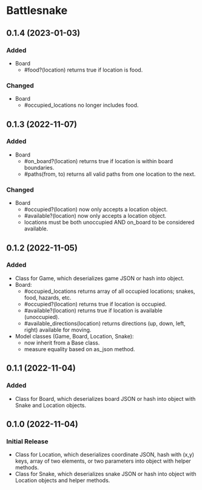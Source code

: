 # Battlesnake

## 0.1.4 (2023-01-03)

### Added

  - Board
    - #food?(location) returns true if location is food.

### Changed

  - Board
    - #occupied_locations no longer includes food.

## 0.1.3 (2022-11-07)

### Added

  - Board
    - #on_board?(location) returns true if location is within board boundaries.
    - #paths(from, to) returns all valid paths from one location to the next.
  
### Changed

  - Board
    - #occupied?(location) now only accepts a location object.
    - #available?(location) now only accepts a location object.
    - locations must be both unoccupied AND on_board to be considered available.

## 0.1.2 (2022-11-05)

### Added

  - Class for Game, which deserializes game JSON or hash into object.
  - Board:
    - #occupied_locations returns array of all occupied locations; snakes, food, hazards, etc.
    - #occupied?(location) returns true if location is occupied.
    - #available?(location) returns true if location is available (unoccupied).
    - #available_directions(location) returns directions (up, down, left, right) available for
      moving.
  - Model classes (Game, Board, Location, Snake):
    - now inherit from a Base class.
    - measure equality based on as_json method.

## 0.1.1 (2022-11-04)

### Added

  - Class for Board, which deserializes board JSON or hash into object with Snake and Location
    objects.

## 0.1.0 (2022-11-04)

### Initial Release

  - Class for Location, which deserializes coordinate JSON, hash with (x,y) keys, array of two
    elements, or two parameters into object with helper methods.
  - Class for Snake, which deserializes snake JSON  or hash into object with Location objects and
    helper methods.
  